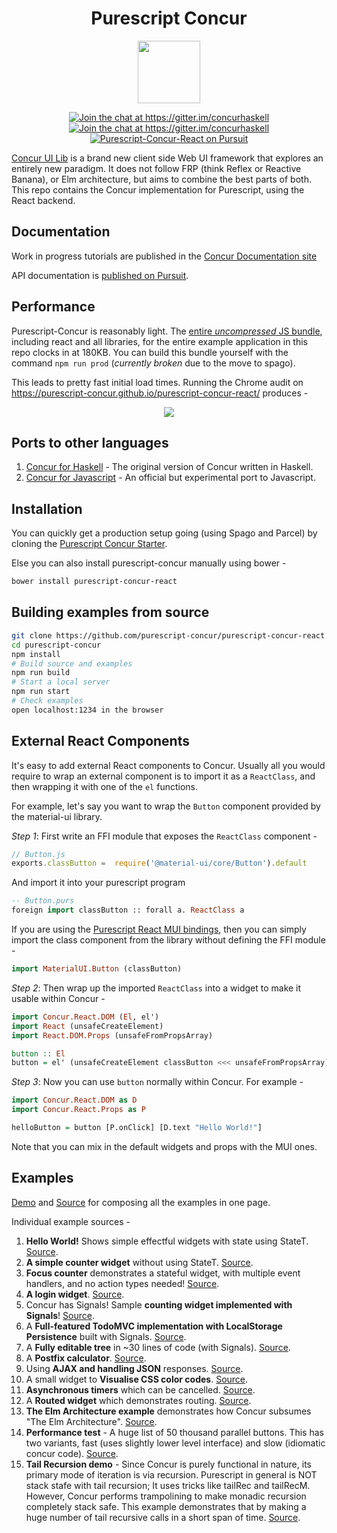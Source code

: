 <h1 align="center">
  Purescript Concur
</h1>
<p align="center">
   <img src="docs/logo.png" height="100">
</p>
<p align="center">
  <a href="https://gitter.im/concurhaskell" rel="nofollow">
      <img src="https://camo.githubusercontent.com/9fb4e2dde684214e7454d930a369f97190d1ecf2/68747470733a2f2f696d672e736869656c64732e696f2f62616467652f6769747465722d6a6f696e253230636861742532302545322538362541332d626c75652e737667" alt="Join the chat at https://gitter.im/concurhaskell" data-canonical-src="https://img.shields.io/badge/gitter-join%20chat%20%E2%86%A3-blue.svg" style="max-width:100%;">
   </a>
   <a href="https://www.reddit.com/r/concurhaskell/" rel="nofollow">
      <img src="https://img.shields.io/badge/reddit-join%20the%20discussion%20%E2%86%A3-1158c2.svg" alt="Join the chat at https://gitter.im/concurhaskell" style="max-width:100%;">
   </a>
   <a href="https://pursuit.purescript.org/packages/purescript-concur-react">
     <img src="https://pursuit.purescript.org/packages/purescript-concur-react/badge"
        alt="Purescript-Concur-React on Pursuit">
     </img>
   </a>
</p>

[Concur UI Lib](https://github.com/ajnsit/concur) is a brand new client side Web UI framework that explores an entirely new paradigm. It does not follow FRP (think Reflex or Reactive Banana), or Elm architecture, but aims to combine the best parts of both. This repo contains the Concur implementation for Purescript, using the React backend.

## Documentation

Work in progress tutorials are published in the [Concur Documentation site](https://github.com/ajnsit/concur-documentation/blob/master/README.md)

API documentation is [published on Pursuit](https://pursuit.purescript.org/packages/purescript-concur-react).

## Performance

Purescript-Concur is reasonably light. The [entire *uncompressed* JS bundle](https://github.com/purescript-concur/purescript-concur-react/blob/master/docs/index.prod.minified.0dfb135e.js), including react and all libraries, for the entire example application in this repo clocks in at 180KB. You can build this bundle yourself with the command `npm run prod` (*currently broken* due to the move to spago).

This leads to pretty fast initial load times. Running the Chrome audit on https://purescript-concur.github.io/purescript-concur-react/ produces -

<p align="center">
   <img src="docs/Purescript-Concur-Performance.png">
</p>

## Ports to other languages

1. [Concur for Haskell](https://github.com/ajnsit/concur) - The original version of Concur written in Haskell.
2. [Concur for Javascript](https://github.com/ajnsit/concur-js) - An official but experimental port to Javascript.

## Installation

You can quickly get a production setup going (using Spago and Parcel) by cloning the [Purescript Concur Starter](https://github.com/ajnsit/purescript-concur-starter).

Else you can also install purescript-concur manually using bower -

```bash
bower install purescript-concur-react
```

## Building examples from source

```bash
git clone https://github.com/purescript-concur/purescript-concur-react.git
cd purescript-concur
npm install
# Build source and examples
npm run build
# Start a local server
npm run start
# Check examples
open localhost:1234 in the browser
```

## External React Components

It's easy to add external React components to Concur. Usually all you would require to wrap an external component is to import it as a `ReactClass`, and then wrapping it with one of the `el` functions.

For example, let's say you want to wrap the `Button` component provided by the material-ui library.

*Step 1*: First write an FFI module that exposes the `ReactClass` component -

```javascript
// Button.js
exports.classButton =  require('@material-ui/core/Button').default
```

And import it into your purescript program

```purescript
-- Button.purs
foreign import classButton :: forall a. ReactClass a
```

If you are using the [Purescript React MUI bindings](https://github.com/doolse/purescript-react-mui), then you can simply import the class component from the library without defining the FFI module -

```purescript
import MaterialUI.Button (classButton)
```

*Step 2*: Then wrap up the imported `ReactClass` into a widget to make it usable within Concur -

```purescript
import Concur.React.DOM (El, el')
import React (unsafeCreateElement)
import React.DOM.Props (unsafeFromPropsArray)

button :: El
button = el' (unsafeCreateElement classButton <<< unsafeFromPropsArray)
```

*Step 3*: Now you can use `button` normally within Concur. For example -

```purescript
import Concur.React.DOM as D
import Concur.React.Props as P

helloButton = button [P.onClick] [D.text "Hello World!"]
```

Note that you can mix in the default widgets and props with the MUI ones.


## Examples

[Demo](https://purescript-concur.github.io/purescript-concur-react/) and [Source](https://github.com/purescript-concur/purescript-concur-react/blob/master/examples/src/Main.purs) for composing all the examples in one page.

Individual example sources -

1. **Hello World!** Shows simple effectful widgets with state using StateT. [Source](https://github.com/purescript-concur/purescript-concur-react/blob/master/examples/src/Test/Hello.purs).
2. **A simple counter widget** without using StateT. [Source](https://github.com/purescript-concur/purescript-concur-react/blob/master/examples/src/Test/Counter.purs).
3. **Focus counter** demonstrates a stateful widget, with multiple event handlers, and no action types needed! [Source](https://github.com/purescript-concur/purescript-concur-react/blob/master/examples/src/Test/FocusCount.purs).
4. **A login widget**. [Source](https://github.com/purescript-concur/purescript-concur-react/blob/master/examples/src/Test/Login.purs).
5. Concur has Signals! Sample **counting widget implemented with Signals**! [Source](https://github.com/purescript-concur/purescript-concur-react/blob/master/examples/src/Test/Signals.purs).
6. A **Full-featured TodoMVC implementation with LocalStorage Persistence** built with Signals. [Source](https://github.com/purescript-concur/purescript-concur-react/blob/master/examples/src/Test/Todos.purs).
7. A **Fully editable tree** in ~30 lines of code (with Signals). [Source](https://github.com/purescript-concur/purescript-concur-react/blob/master/examples/src/Test/EditHeadings.purs).
8. A **Postfix calculator**. [Source](https://github.com/purescript-concur/purescript-concur-react/blob/master/examples/src/Test/Calc.purs).
9. Using **AJAX and handling JSON** responses. [Source](https://github.com/purescript-concur/purescript-concur-react/blob/master/examples/src/Test/Ajax.purs).
10. A small widget to **Visualise CSS color codes**. [Source](https://github.com/purescript-concur/purescript-concur-react/blob/master/examples/src/Test/Color.purs).
11. **Asynchronous timers** which can be cancelled. [Source](https://github.com/purescript-concur/purescript-concur-react/blob/master/examples/src/Test/Timers.purs).
12. A **Routed widget** which demonstrates routing. [Source](https://github.com/purescript-concur/purescript-concur-react/blob/master/examples/src/Test/Routing.purs).
13. **The Elm Architecture example** demonstrates how Concur subsumes "The Elm Architecture". [Source](https://github.com/purescript-concur/purescript-concur-react/blob/master/examples/src/Test/TheElmArchitecture.purs).
14. **Performance test** - A huge list of 50 thousand parallel buttons. This has two variants, fast (uses slightly lower level interface) and slow (idiomatic concur code). [Source](https://github.com/purescript-concur/purescript-concur-react/blob/master/examples/src/Test/SlowButtonList.purs).
15. **Tail Recursion demo** - Since Concur is purely functional in nature, its primary mode of iteration is via recursion. Purescript in general is NOT stack stafe with tail recursion; It uses tricks like tailRec and tailRecM. However, Concur performs trampolining to make monadic recursion completely stack safe. This example demonstrates that by making a huge number of tail recursive calls in a short span of time. [Source](https://github.com/purescript-concur/purescript-concur-react/blob/master/examples/src/Test/TailRec.purs).
